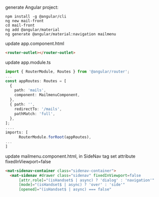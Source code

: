 generate Angular project:
```shell
npm install -g @angular/cli
ng new mail-front
cd mail-front
ng add @angular/material
ng generate @angular/material:navigation mailmenu
```

update app.component.html

```html
<router-outlet></router-outlet>
```

update app.module.ts
```typescript
import { RouterModule, Routes } from '@angular/router';
...
const appRoutes: Routes = [
  {
    path: 'mails',
    component: MailmenuComponent,
  },
  { path: '',
    redirectTo: '/mails',
    pathMatch: 'full',
  },
];
....
imports: [
      RouterModule.forRoot(appRoutes),
...
]
```

update mailmenu.component.html, in SideNav tag set attribute fixedInViewport=false 

```html
<mat-sidenav-container class="sidenav-container">
  <mat-sidenav #drawer class="sidenav" fixedInViewport=false
      [attr.role]="(isHandset$ | async) ? 'dialog' : 'navigation'"
      [mode]="(isHandset$ | async) ? 'over' : 'side'"
      [opened]="(isHandset$ | async) === false"

```
